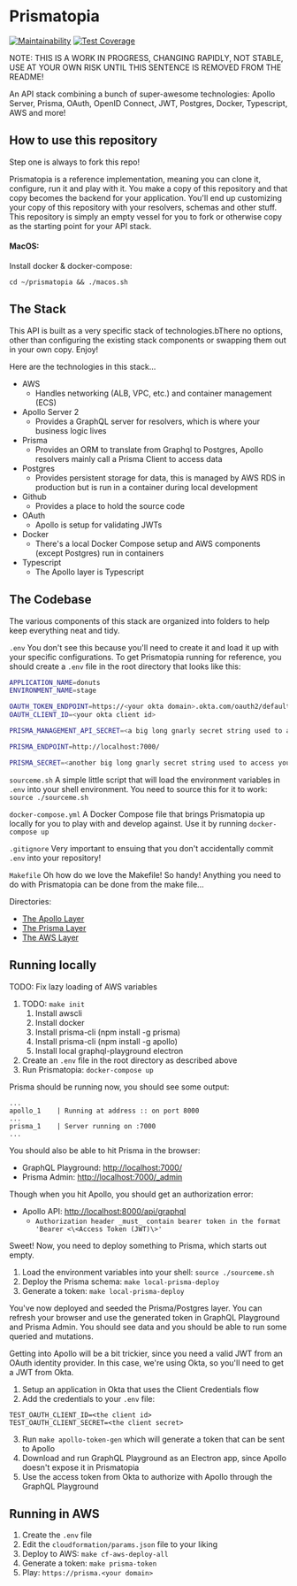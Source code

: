 # Prismatopia

[![Maintainability](https://api.codeclimate.com/v1/badges/015ff2fee461e3bc2b2b/maintainability)](https://codeclimate.com/github/Lambda-School-Labs/prismatopia/maintainability)
[![Test Coverage](https://api.codeclimate.com/v1/badges/015ff2fee461e3bc2b2b/test_coverage)](https://codeclimate.com/github/Lambda-School-Labs/prismatopia/test_coverage)

NOTE: THIS IS A WORK IN PROGRESS, CHANGING RAPIDLY, NOT STABLE, USE AT YOUR OWN RISK UNTIL THIS SENTENCE IS REMOVED FROM THE README!

An API stack combining a bunch of super-awesome technologies: Apollo Server, Prisma, OAuth, OpenID Connect, JWT, Postgres, Docker, Typescript, AWS and more!

## How to use this repository

Step one is always to fork this repo!

Prismatopia is a reference implementation, meaning you can clone it, configure, run it and play with it. You make a copy of this repository and that copy becomes the backend for your application. You'll end up customizing your copy of this repository with your resolvers, schemas and other stuff. This repository is simply an empty vessel for you to fork or otherwise copy as the starting point for your API stack.

#### MacOS:

Install docker & docker-compose:
```
cd ~/prismatopia && ./macos.sh
```

## The Stack

This API is built as a very specific stack of technologies.bThere no options, other than configuring the existing stack components or swapping them out in your own copy. Enjoy!

Here are the technologies in this stack...

* AWS
  * Handles networking (ALB, VPC, etc.) and container management (ECS)
* Apollo Server 2
  * Provides a GraphQL server for resolvers, which is where your business logic lives
* Prisma
  * Provides an ORM to translate from Graphql to Postgres, Apollo resolvers mainly call a Prisma Client to access data
* Postgres
  * Provides persistent storage for data, this is managed by AWS RDS in production but is run in a container during local development
* Github
  * Provides a place to hold the source code
* OAuth
  * Apollo is setup for validating JWTs
* Docker
  * There's a local Docker Compose setup and AWS components (except Postgres) run in containers
* Typescript
  * The Apollo layer is Typescript

## The Codebase

The various components of this stack are organized into folders to help keep everything neat and tidy.

`.env`
You don't see this because you'll need to create it and load it up with your specific configurations. To get Prismatopia running for reference, you should create a `.env` file in the root directory that looks like this:

```bash
APPLICATION_NAME=donuts
ENVIRONMENT_NAME=stage

OAUTH_TOKEN_ENDPOINT=https://<your okta domain>.okta.com/oauth2/default
OAUTH_CLIENT_ID=<your okta client id>

PRISMA_MANAGEMENT_API_SECRET=<a big long gnarly secret string used to access the prisma management api>

PRISMA_ENDPOINT=http://localhost:7000/

PRISMA_SECRET=<another big long gnarly secret string used to access your application's prisma api>
```

`sourceme.sh`
A simple little script that will load the environment variables in `.env` into your shell environment. You need to source this for it to work: `source ./sourceme.sh`

`docker-compose.yml`
A Docker Compose file that brings Prismatopia up locally for you to play with and develop against. Use it by running `docker-compose up`

`.gitignore`
Very important to ensuing that you don't accidentally commit `.env` into your repository!

`Makefile`
Oh how do we love the Makefile! So handy! Anything you need to do with Prismatopia can be done from the make file...

Directories:

* [The Apollo Layer](apollo/README.md)
* [The Prisma Layer](prisma/README.md)
* [The AWS Layer](cloudformation/README.md)

## Running locally

TODO: Fix lazy loading of AWS variables

1. TODO: `make init`
   1. Install awscli
   2. Install docker
   3. Install prisma-cli (npm install -g prisma)
   4. Install prisma-cli (npm install -g apollo)
   5. Install local graphql-playground electron
2. Create an `.env` file in the root directory as described above
3. Run Prismatopia: `docker-compose up`

Prisma should be running now, you should see some output:

```shell
...
apollo_1    | Running at address :: on port 8000
...
prisma_1    | Server running on :7000
...
```

You should also be able to hit Prisma in the browser:

* GraphQL Playground: <http://localhost:7000/>
* Prisma Admin: <http://localhost:7000/_admin>

Though when you hit Apollo, you should get an authorization error:

* Apollo API: <http://localhost:8000/api/graphql>
  * `Authorization header _must_ contain bearer token in the format 'Bearer <\<Access Token (JWT)\>'`

Sweet! Now, you need to deploy something to Prisma, which starts out empty.

1. Load the environment variables into your shell: `source ./sourceme.sh`
2. Deploy the Prisma schema: `make local-prisma-deploy`
3. Generate a token: `make local-prisma-deploy`

You've now deployed and seeded the Prisma/Postgres layer. You can refresh your browser and use the generated token in GraphQL Playground and Prisma Admin. You should see data and you should be able to run some queried and mutations.

Getting into Apollo will be a bit trickier, since you need a valid JWT from an OAuth identity provider. In this case, we're using Okta, so you'll need to get a JWT from Okta.

1. Setup an application in Okta that uses the Client Credentials flow
2. Add the credentials to your `.env` file:

```shell
TEST_OAUTH_CLIENT_ID=<the client id>
TEST_OAUTH_CLIENT_SECRET=<the client secret>
```

3. Run `make apollo-token-gen` which will generate a token that can be sent to Apollo
4. Download and run GraphQL Playground as an Electron app, since Apollo doesn't expose it in Prismatopia
5. Use the access token from Okta to authorize with Apollo through the GraphQL Playground

## Running in AWS

1. Create the `.env` file
2. Edit the `cloudformation/params.json` file to your liking
3. Deploy to AWS: `make cf-aws-deploy-all`
4. Generate a token: `make prisma-token`
5. Play: `https://prisma.<your domain>`
